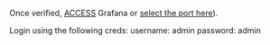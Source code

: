 Once verified, [ACCESS]({{TRAFFIC_HOST1_80}}}}) Grafana or [select the port here]({{TRAFFIC_SELECTOR}}))</small>.

Login using the following creds:
username: admin
password: admin
